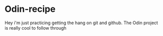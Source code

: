 # Odin-recipe

Hey i'm just practicing getting the hang on git and github. The Odin project is really cool to follow through